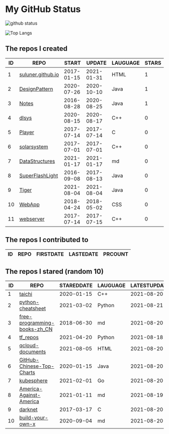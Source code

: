 # My GitHub Status

<img src="https://github-readme-stats-1.yihong0618.vercel.app/api?username=ThaddeusJiang&show_icons=true&&&hide_title=true&count_private=true" alt="github status" />

![Top Langs](https://github-readme-stats-1.yihong0618.vercel.app/api/top-langs/?username=ThaddeusJiang&layout=compact)

<!--START_SECTION:my_github-->
## The repos I created
| ID |                               REPO                                |   START    |   UPDATE   | LAUGUAGE | STARS |
|----|-------------------------------------------------------------------|------------|------------|----------|-------|
|  1 | [suluner.github.io](https://github.com/suluner/suluner.github.io) | 2017-01-15 | 2021-01-31 | HTML     |     1 |
|  2 | [DesignPattern](https://github.com/suluner/DesignPattern)         | 2020-07-26 | 2020-10-10 | Java     |     1 |
|  3 | [Notes](https://github.com/suluner/Notes)                         | 2016-08-28 | 2020-08-25 | Java     |     1 |
|  4 | [dlsys](https://github.com/suluner/dlsys)                         | 2020-08-15 | 2020-08-17 | C++      |     0 |
|  5 | [Player](https://github.com/suluner/Player)                       | 2017-07-14 | 2017-07-14 | C        |     0 |
|  6 | [solarsystem](https://github.com/suluner/solarsystem)             | 2017-07-01 | 2017-07-01 | C++      |     0 |
|  7 | [DataStructures](https://github.com/suluner/DataStructures)       | 2021-01-17 | 2021-01-17 | md       |     0 |
|  8 | [SuperFlashLight](https://github.com/suluner/SuperFlashLight)     | 2016-09-08 | 2017-08-13 | Java     |     0 |
|  9 | [Tiger](https://github.com/suluner/Tiger)                         | 2021-08-04 | 2021-08-04 | Java     |     0 |
| 10 | [WebApp](https://github.com/suluner/WebApp)                       | 2018-04-24 | 2018-05-02 | CSS      |     0 |
| 11 | [webserver](https://github.com/suluner/webserver)                 | 2017-07-14 | 2017-07-15 | C++      |     0 |

## The repos I contributed to
| ID | REPO | FIRSTDATE | LASTEDATE | PRCOUNT |
|----|------|-----------|-----------|---------|

## The repos I stared (random 10)
| ID |                                           REPO                                            | STAREDDATE | LAUGUAGE | LATESTUPDATE |
|----|-------------------------------------------------------------------------------------------|------------|----------|--------------|
|  1 | [taichi](https://github.com/taichi-dev/taichi)                                            | 2020-01-15 | C++      | 2021-08-20   |
|  2 | [python-cheatsheet](https://github.com/gto76/python-cheatsheet)                           | 2021-03-02 | Python   | 2021-08-21   |
|  3 | [free-programming-books-zh_CN](https://github.com/justjavac/free-programming-books-zh_CN) | 2018-06-30 | md       | 2021-08-20   |
|  4 | [tf_repos](https://github.com/lambdaji/tf_repos)                                          | 2021-04-20 | Python   | 2021-08-18   |
|  5 | [qcloud-documents](https://github.com/tencentyun/qcloud-documents)                        | 2021-08-05 | HTML     | 2021-08-20   |
|  6 | [GitHub-Chinese-Top-Charts](https://github.com/kon9chunkit/GitHub-Chinese-Top-Charts)     | 2020-01-15 | Java     | 2021-08-20   |
|  7 | [kubesphere](https://github.com/kubesphere/kubesphere)                                    | 2021-02-01 | Go       | 2021-08-20   |
|  8 | [America-Against-America](https://github.com/zealotCE/America-Against-America)            | 2021-01-11 | md       | 2021-08-19   |
|  9 | [darknet](https://github.com/pjreddie/darknet)                                            | 2017-03-17 | C        | 2021-08-20   |
| 10 | [build-your-own-x](https://github.com/danistefanovic/build-your-own-x)                    | 2020-09-04 | md       | 2021-08-20   |

<!--END_SECTION:my_github-->